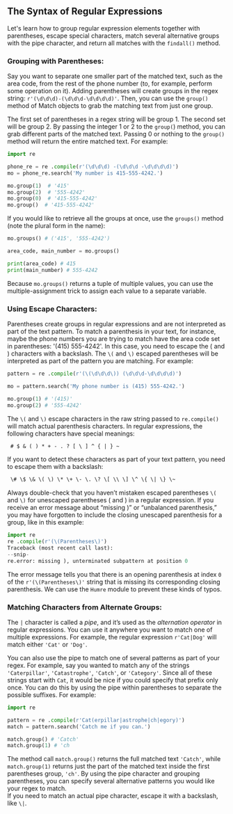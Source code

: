 ## The Syntax of Regular Expressions
Let's learn how to group regular expression elements together with parentheses, escape special characters, match several alternative groups with the pipe character, and return all matches with the `findall()` method.

### Grouping with Parentheses:
Say you want to separate one smaller part of the matched text, such as the area code, from the rest of the phone number (to, for example, perform some operation on it). Adding parentheses will create groups in the regex string: `r'(\d\d\d)-(\d\d\d-\d\d\d\d)'`. Then, you can use the `group()` method of Match objects to grab the matching text from just one group.  

The first set of parentheses in a regex string will be group 1. The second set will be group 2. By passing the integer 1 or 2 to the `group(`) method, you can grab different parts of the matched text. Passing 0 or nothing to the `group()` method will return the entire matched text. For example:
```python
import re

phone_re = re .compile(r'(\d\d\d) -(\d\d\d -\d\d\d\d)')
mo = phone_re.search('My number is 415-555-4242.')

mo.group(1)  # '415'
mo.group(2)  # '555-4242'
mo.group(0)  # '415-555-4242'
mo.group()  # '415-555-4242'
```
If you would like to retrieve all the groups at once, use the `groups()` method (note the plural form in the name):
```python
mo.groups() # ('415', '555-4242')

area_code, main_number = mo.groups()

print(area_code) # 415
print(main_number) # 555-4242
```
Because `mo.groups()` returns a tuple of multiple values, you can use the multiple-assignment trick to assign each value to a separate variable.

### Using Escape Characters:
Parentheses create groups in regular expressions and are not interpreted as part of the text pattern. To match a parenthesis in your text, for instance, maybe the phone numbers you are trying to match have the area code set in parentheses: '(415) 555-4242'.  In this case, you need to escape the ( and ) characters with a backslash. The `\(` and `\)` escaped parentheses will be interpreted as part of the pattern you are matching. For example:
```python
pattern = re .compile(r'(\(\d\d\d\)) (\d\d\d-\d\d\d\d)')

mo = pattern.search('My phone number is (415) 555-4242.')

mo.group(1) # '(415)'
mo.group(2) # '555-4242'
```
The `\(` and `\)` escape characters in the raw string passed to `re.compile()` will match actual parenthesis characters. In regular expressions, the following characters have special meanings:
```txt
 # $ & ( ) * + - . ? [ \ ] ^ { | } ~
```
If you want to detect these characters as part of your text pattern, you need to escape them with a backslash:
```txt
 \# \$ \& \( \) \* \+ \- \. \? \[ \\ \] \^ \{ \| \} \~
```
Always double-check that you haven’t mistaken escaped parentheses `\(` and `\)` for unescaped parentheses ( and ) in a regular expression. If you receive an error message about “missing )” or “unbalanced parenthesis,” you may have forgotten to include the closing unescaped parenthesis for a group, like in this example:
```python
import re
re .compile(r'(\(Parentheses\)')
Traceback (most recent call last):
--snip-
re.error: missing ), unterminated subpattern at position 0
```
The error message tells you that there is an opening parenthesis at index `0` of the `r'(\(Parentheses\)'` string that is missing its corresponding closing parenthesis. We can use the `Humre` module to prevent these kinds of typos.

###  Matching Characters from Alternate Groups:
The `|` character is called a *pipe*, and it’s used as the *alternation operator* in regular expressions. You can use it anywhere you want to match one of multiple expressions. For example, the regular expression `r'Cat|Dog'` will match either `'Cat'` or `'Dog'`.  

You can also use the pipe to match one of several patterns as part of your regex. For example, say you wanted to match any of the strings `'Caterpillar'`, `'Catastrophe'`, `'Catch'`, or `'Category'`. Since all of these strings start with `Cat`, it would be nice if you could specify that prefix only once. You can do this by using the pipe within parentheses to separate the possible suffixes. For example:
```python
import re

pattern = re .compile(r'Cat(erpillar|astrophe|ch|egory)')
match = pattern.search('Catch me if you can.')

match.group() # 'Catch'
match.group(1) # 'ch
```
The method call `match.group()` returns the full matched text `'Catch'`, while `match.group(1)` returns just the part of the matched text inside the first parentheses group, `'ch'`. By using the pipe character and grouping parentheses, you can specify several alternative patterns you would like your regex to match.  
If you need to match an actual pipe character, escape it with a backslash, like `\|`.
